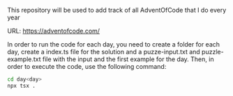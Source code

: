 This repository will be used to add track of all AdventOfCode that I do every year

URL: https://adventofcode.com/

In order to run the code for each day, you need to create a folder for each day, create a index.ts file for the solution and a puzze-input.txt and puzzle-example.txt file with the input and the first example for the day. Then, in order to execute the code, use the following command:

```bash
cd day<day>
npx tsx .
```

